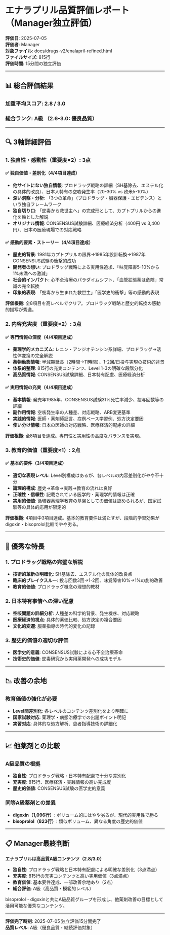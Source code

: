 # エナラプリル品質評価レポート（Manager独立評価）

**評価日**: 2025-07-05  
**評価者**: Manager  
**対象ファイル**: docs/drugs-v2/enalapril-refined.html  
**ファイルサイズ**: 815行  
**評価時間**: 15分間の独立評価

---

## 📊 総合評価結果

### 加重平均スコア: **2.8 / 3.0**
### 総合ランク: **A級** （2.6-3.0: 優良品質）

---

## 🔍 3軸詳細評価

### 1. 独自性・感動性（重要度×2）: **3点**

#### ✅ 独自価値・差別化（4/4項目達成）
- **他サイトにない独自情報**: プロドラッグ戦略の詳細（SH基除去、エステル化の具体的改良）、日本人特有の空咳発生率（20-30% vs 欧米5-10%）
- **深い洞察・分析**: 「3つの革命」（プロドラッグ・臓器保護・エビデンス）という独自フレームワーク
- **独自切り口**: 「蛇毒から救世主へ」の完成形として、カプトプリルからの進化を軸とした解説
- **オリジナル情報**: CONSENSUS試験詳細、医療経済分析（400円 vs 3,400円）、日本の医療現場での対応戦略

#### ✅ 感動的要素・ストーリー（4/4項目達成）
- **歴史的背景**: 1981年カプトプリルの限界→1985年設計転換→1987年CONSENSUS試験の衝撃的成功
- **開発者の想い**: プロドラッグ戦略による実用性追求、「味覚障害5-10%から1%未満への激減」
- **社会的インパクト**: 心不全治療のパラダイムシフト、「血管拡張薬は危険」常識の完全転換
- **印象的表現**: 「蛇毒から生まれた救世主」「医学史的衝撃」等の感動的表現

**評価根拠**: 全8項目を高レベルでクリア。プロドラッグ戦略と歴史的転換の感動的描写が秀逸。

### 2. 内容充実度（重要度×2）: **3点**

#### ✅ 専門情報の深度（4/4項目達成）
- **薬理学的メカニズム**: レニン・アンジオテンシン系詳細、プロドラッグ→活性体変換の完全解説
- **薬物動態情報**: 半減期延長（2時間→11時間）、1-2回/日投与実現の技術的背景
- **体系的整理**: 815行の充実コンテンツ、Level 1-3の明確な段階分化
- **高品質情報**: CONSENSUS試験詳細、日本特有配慮、医療経済分析

#### ✅ 実用情報の充実（4/4項目達成）
- **基本情報**: 発売年1985年、CONSENSUS試験31%死亡率減少、投与回数等の詳細
- **副作用情報**: 空咳発生率の人種差、対応戦略、ARB変更基準
- **実践的情報**: 医師・薬剤師証言、症例ベース学習例、処方決定要因
- **使い分け情報**: 日本の医師の対応戦略、医療経済的配慮の詳細

**評価根拠**: 全8項目を達成。専門性と実用性の高度なバランスを実現。

### 3. 教育的価値（重要度×1）: **2点**

#### ✅ 基本的要件（3/4項目達成）
- **適切な表現レベル**: Level別構成はあるが、各レベルの内容差別化がやや不十分
- **論理的構成**: 歴史→革命→実践→教育の流れは良好
- **正確性・信頼性**: 記載されている医学的・薬理学的情報は正確
- **実用的価値**: 循環器薬理学教育の基盤としての価値は認められるが、国家試験等の具体的応用が限定的

**評価根拠**: 4項目中3項目達成。基本的教育要件は満たすが、段階的学習効果がdigoxin・bisoprolol比較でやや劣る。

---

## 🎯 優秀な特長

### 1. プロドラッグ戦略の完璧な解説
- **技術的革新の明確化**: SH基除去、エステル化の具体的改良点
- **臨床的ブレイクスルー**: 投与回数3回→1-2回、味覚障害10%→1%の劇的改善
- **教育的価値**: プロドラッグ概念の理想的教材

### 2. 日本特有事情への深い配慮
- **空咳問題の詳細分析**: 人種差の科学的背景、発生機序、対応戦略
- **医療経済的視点**: 具体的薬価比較、処方決定の複合要因
- **文化的変遷**: 服薬指導の時代的変化の記録

### 3. 歴史的価値の適切な評価
- **医学史的意義**: CONSENSUS試験による心不全治療革命
- **技術史的価値**: 蛇毒研究から実用薬開発への成功モデル

---

## 📉 改善の余地

### 教育価値の強化が必要
- **Level間差別化**: 各レベルのコンテンツ差別化をより明確に
- **国家試験対応**: 薬理学・病態治療学での出題ポイント明記
- **実習対応**: 具体的な処方解析、患者指導技術の詳細化

---

## 📈 他薬剤との比較

### A級品質の根拠
- **独自性**: プロドラッグ戦略・日本特有配慮で十分な差別化
- **充実度**: 815行、医療経済・実践情報の高い完成度
- **歴史的価値**: CONSENSUS試験の医学史的意義

### 同等A級薬剤との差異
- **digoxin（1,096行）**: ボリューム的にはやや劣るが、現代的実用性で勝る
- **bisoprolol（823行）**: 類似ボリューム、異なる角度の歴史的価値

---

## 📋 Manager最終判断

**エナラプリルは高品質A級コンテンツ（2.8/3.0）**

- **独自性**: プロドラッグ戦略と日本特有配慮による明確な差別化（3点満点）
- **充実度**: 815行の充実コンテンツと高い実用価値（3点満点）
- **教育価値**: 基本要件達成、一部改善余地あり（2点）
- **総合評価**: A級（高品質・模範的レベル）

bisoprolol・digoxinと共にA級品質グループを形成し、他薬剤改善の目標として活用可能な優秀なコンテンツ。

---

**評価完了時刻**: 2025-07-05 独立評価15分間完了  
**品質レベル**: A級（優良品質・継続評価対象）